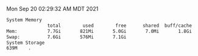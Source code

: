 Mon Sep 20 02:29:32 AM MDT 2021
```bash
System Memory
               total        used        free      shared  buff/cache   available
Mem:           7.7Gi       821Mi       5.0Gi       7.0Mi       1.8Gi       6.5Gi
Swap:          7.6Gi       576Mi       7.1Gi
System Storage
639M	.
```
